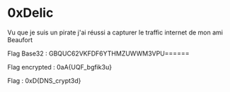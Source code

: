 # 0xDelic

Vu que je suis un pirate j'ai réussi a capturer le traffic internet de mon ami Beaufort 

Flag Base32 : GBQUC62VKFDF6YTHMZUWWM3VPU======

Flag encrypted : 0aA{UQF_bgfik3u}

Flag : 0xD{DNS_crypt3d}
